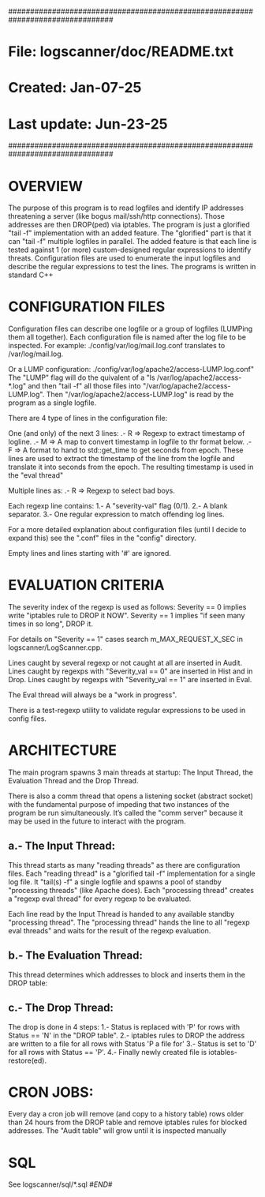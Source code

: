 ################################################################################
# File: logscanner/doc/README.txt                                              #
# Created:     Jan-07-25                                                       #
# Last update: Jun-23-25                                                       #
################################################################################


OVERVIEW
========
The purpose of this program is to read logfiles and identify IP addresses threatening a server (like bogus mail/ssh/http connections).
Those addresses are then DROP(ped) via iptables.
The program is just a glorified "tail -f" implementation with an added feature.
The "glorified" part is that it can "tail -f" multiple logfiles in parallel.
The added feature is that each line is tested against 1 (or more) custom-designed regular expressions to identify threats.
Configuration files are used to enumerate the input logfiles and describe the regular expressions to test the lines.
The programs is written in standard C++


CONFIGURATION FILES
===================
Configuration files can describe one logfile or a group of logfiles (LUMPing them all together).
Each configuration file is named after the log file to be inspected.
For example:
./config/var/log/mail.log.conf translates to /var/log/mail.log.

Or a LUMP configuration:
./config/var/log/apache2/access-LUMP.log.conf"
The "LUMP" flag will do the quivalent of a "ls /var/log/apache2/access-*.log" and then "tail -f" all those files into "/var/log/apache2/access-LUMP.log".
Then "/var/log/apache2/access-LUMP.log" is read by the program as a single logfile.

There are 4 type of lines in the configuration file:

One (and only) of the next 3 lines:
.- R => Regexp to extract timestamp of logline.
.- M => A map to convert timestamp in logfile to thr format below.
.- F => A format to hand to std::get_time to get seconds from epoch.
These lines are used to extract the timestamp of the line from the logfile and translate it into seconds from the epoch.  The resulting timestamp is used in the "eval thread"

Multiple lines as:
.- R => Regexp to select bad boys.

Each regexp line contains:
    1.- A "severity-val" flag (0/1).
    2.- A blank separator.
    3.- One regular expression to match offending log lines.

For a more detailed explanation about configuration files (until I decide to expand this) see the ".conf" files in the "config" directory.

Empty lines and lines starting with '#' are ignored.


EVALUATION CRITERIA
===================
The severity index of the regexp is used as follows:
Severity == 0 implies write "iptables rule to DROP it NOW".
Severity == 1 implies "if seen many times in so long", DROP it.

For details on "Severity == 1" cases search m_MAX_REQUEST_X_SEC in logscanner/LogScanner.cpp.

Lines caught by several regexp or not caught at all are inserted in Audit.
Lines caught by regexps with "Severity_val == 0" are inserted in Hist and in Drop.
Lines caught by regexps with "Severity_val == 1" are inserted in Eval.

The Eval thread will always be a "work in progress".

There is a test-regexp utility to validate regular expressions to be used in config files.


ARCHITECTURE
============
The main program spawns 3 main threads at startup:
The Input Thread, the Evaluation Thread and the Drop Thread.

There is also a comm thread that opens a listening socket (abstract socket) with the fundamental purpose of impeding that two instances of the program be run simultaneously.  It’s called the "comm server" because it may be used in the future to interact with the program.

a.- The Input Thread:
---------------------
This thread starts as many "reading threads" as there are configuration files.
Each "reading thread" is a "glorified tail -f" implementation for a single log file.  It "tail(s) -f" a single logfile and spawns a pool of standby "processing threads" (like Apache does).
Each "processing thread" creates a "regexp eval thread" for every regexp to be evaluated.

Each line read by the Input Thread is handed to any available standby "processing thread".
The "processing thread" hands the line to all "regexp eval threads" and waits for the result of the regexp evaluation.

b.- The Evaluation Thread:
--------------------------
This thread determines which addresses to block and inserts them in the DROP table:

c.- The Drop Thread:
--------------------
The drop is done in 4 steps:
1.- Status is replaced with 'P' for rows with Status == 'N' in the "DROP table".
2.- iptables rules to DROP the address are written to a file for all rows with Status 'P a file for'
3.- Status is set to 'D' for all rows with Status == 'P'.
4.- Finally newly created file is iotables-restore(ed).


CRON JOBS:
==========
Every day a cron job will remove (and copy to a history table) rows older than 24 hours from the DROP table and remove iptables rules for blocked addresses.
The "Audit table" will grow until it is inspected manually


SQL
===
See logscanner/sql/*.sql
#*END*#
